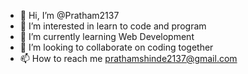 - 👋 Hi, I’m @Pratham2137
- 👀 I’m interested in learn to code and program
- 🌱 I’m currently learning Web Development
- 💞️ I’m looking to collaborate on coding together
- 📫 How to reach me prathamshinde2137@gmail.com

<!---
Pratham2137/Pratham2137 is a ✨ special ✨ repository because its `README.md` (this file) appears on your GitHub profile.
You can click the Preview link to take a look at your changes.
--->
